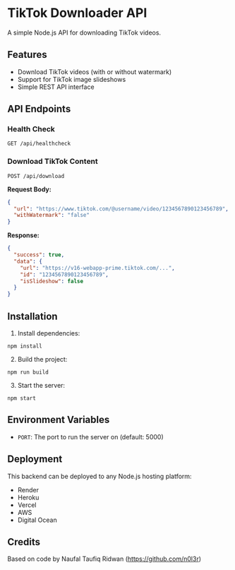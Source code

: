 # TikTok Downloader API

A simple Node.js API for downloading TikTok videos.

## Features

- Download TikTok videos (with or without watermark)
- Support for TikTok image slideshows
- Simple REST API interface

## API Endpoints

### Health Check
```
GET /api/healthcheck
```

### Download TikTok Content
```
POST /api/download
```

**Request Body:**
```json
{
  "url": "https://www.tiktok.com/@username/video/1234567890123456789",
  "withWatermark": "false"
}
```

**Response:**
```json
{
  "success": true,
  "data": {
    "url": "https://v16-webapp-prime.tiktok.com/...",
    "id": "1234567890123456789",
    "isSlideshow": false
  }
}
```

## Installation

1. Install dependencies:
```
npm install
```

2. Build the project:
```
npm run build
```

3. Start the server:
```
npm start
```

## Environment Variables

- `PORT`: The port to run the server on (default: 5000)

## Deployment

This backend can be deployed to any Node.js hosting platform:

- Render
- Heroku
- Vercel
- AWS
- Digital Ocean

## Credits

Based on code by Naufal Taufiq Ridwan (https://github.com/n0l3r)